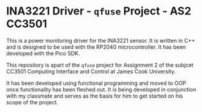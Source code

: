 # INA3221 Driver - `qfuse` Project - AS2 CC3501

This is a power monitoring driver for the INA3221 sensor. It is written in C++ and is designed to be used with the RP2040 microcontroller. It has been developed with the Pico SDK.

This repository is apart of the `qfuse` project for Assignment 2 of the subjcet CC3501 Computing Interface and Control at James Cook University.

It has been developed using functional programming and moved to OOP once functionality has been fleshed out. It is being developed in conjunction with my classmate and serves as the basis for him to get started on his scope of the project.